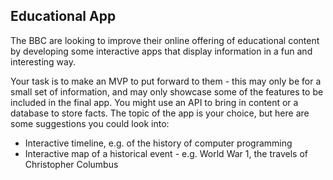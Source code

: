 ## Educational App

The BBC are looking to improve their online offering of educational content by developing some
interactive apps that display information in a fun and interesting way.

Your task is to make an MVP to put forward to them - this may only be for a small set of information, 
and may only showcase some of the features to be included in the final app. You might use an API to bring in content or a database to store facts. 
The topic of the app is your choice, but here are some suggestions you could look into:

- Interactive timeline, e.g. of the history of computer programming
- Interactive map of a historical event - e.g. World War 1, the travels of Christopher Columbus
